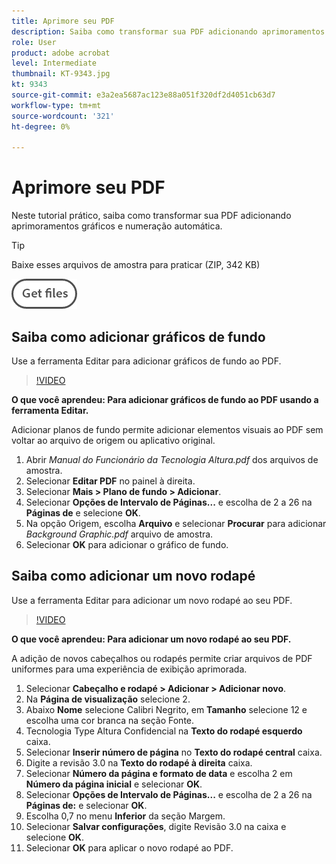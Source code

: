 ```yaml
---
title: Aprimore seu PDF
description: Saiba como transformar sua PDF adicionando aprimoramentos gráficos e numeração automática
role: User
product: adobe acrobat
level: Intermediate
thumbnail: KT-9343.jpg
kt: 9343
source-git-commit: e3a2ea5687ac123e88a051f320df2d4051cb63d7
workflow-type: tm+mt
source-wordcount: '321'
ht-degree: 0%

---
```


# Aprimore seu PDF

Neste tutorial prático, saiba como transformar sua PDF adicionando aprimoramentos gráficos e numeração automática.

>[!TIP]
>
>Baixe esses arquivos de amostra para praticar (ZIP, 342 KB)

[![Obter arquivos](../assets/Getfiles.png)](../assets/Enhance.zip)

## Saiba como adicionar gráficos de fundo

Use a ferramenta Editar para adicionar gráficos de fundo ao PDF.

>[!VIDEO](https://video.tv.adobe.com/v/338746?hidetitle=true)

**O que você aprendeu: Para adicionar gráficos de fundo ao PDF usando a ferramenta Editar.**

Adicionar planos de fundo permite adicionar elementos visuais ao PDF sem voltar ao arquivo de origem ou aplicativo original.

1. Abrir *Manual do Funcionário da Tecnologia Altura.pdf* dos arquivos de amostra.
1. Selecionar **Editar PDF** no painel à direita.
1. Selecionar **Mais > Plano de fundo > Adicionar**.
1. Selecionar **Opções de Intervalo de Páginas...** e escolha de 2 a 26 na **Páginas de** e selecione **OK**.
1. Na opção Origem, escolha **Arquivo** e selecionar **Procurar** para adicionar *Background Graphic.pdf* arquivo de amostra.
1. Selecionar **OK** para adicionar o gráfico de fundo.

## Saiba como adicionar um novo rodapé

Use a ferramenta Editar para adicionar um novo rodapé ao seu PDF.

>[!VIDEO](https://video.tv.adobe.com/v/338745?hidetitle=true)

**O que você aprendeu: Para adicionar um novo rodapé ao seu PDF.**

A adição de novos cabeçalhos ou rodapés permite criar arquivos de PDF uniformes para uma experiência de exibição aprimorada.

1. Selecionar **Cabeçalho e rodapé > Adicionar > Adicionar novo**.
1. Na **Página de visualização** selecione 2.
1. Abaixo **Nome** selecione Calibri Negrito, em **Tamanho** selecione 12 e escolha uma cor branca na seção Fonte.
1. Tecnologia Type Altura Confidencial na **Texto do rodapé esquerdo** caixa.
1. Selecionar **Inserir número de página** no **Texto do rodapé central** caixa.
1. Digite a revisão 3.0 na **Texto do rodapé à direita** caixa.
1. Selecionar **Número da página e formato de data** e escolha 2 em **Número da página inicial** e selecionar **OK**.
1. Selecionar **Opções de Intervalo de Páginas...** e escolha de 2 a 26 na **Páginas de:** e selecionar **OK**.
1. Escolha 0,7 no menu **Inferior** da seção Margem.
1. Selecionar **Salvar configurações**, digite Revisão 3.0 na caixa e selecione **OK**.
1. Selecionar **OK** para aplicar o novo rodapé ao PDF.


